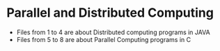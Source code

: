# Parallel and Distributed Computing

- Files from 1 to 4 are about Distributed computing programs in JAVA
- Files from 5 to 8 are about Parallel Computing programs in C
